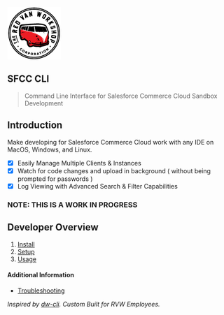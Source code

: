 ![Logo](docs/img/logo.png "Logo")

SFCC CLI
---

> Command Line Interface for Salesforce Commerce Cloud Sandbox Development

Introduction
---

Make developing for Salesforce Commerce Cloud work with any IDE on MacOS, Windows, and Linux.

- [X] Easily Manage Multiple Clients & Instances
- [X] Watch for code changes and upload in background ( without being prompted for passwords )
- [X] Log Viewing with Advanced Search & Filter Capabilities

### NOTE: THIS IS A WORK IN PROGRESS

Developer Overview
---

1. [Install](docs/install.md)
2. [Setup](docs/setup.md)
3. [Usage](docs/usage.md)

#### Additional Information

* [Troubleshooting](docs/troubleshooting.md)

_Inspired by [dw-cli](https://github.com/mzwallace/dw-cli). Custom Built for RVW Employees._
